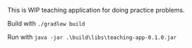 This is WIP teaching application for doing practice problems.

Build with `./gradlew build`

Run with `java -jar .\build\libs\teaching-app-0.1.0.jar`